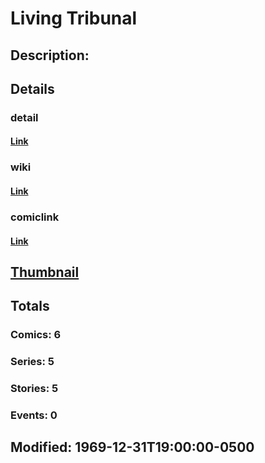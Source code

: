 # Living Tribunal
## Description: 
## Details
### detail
#### [Link](http://marvel.com/characters/2868/living_tribunal?utm_campaign=apiRef&utm_source=225578a89fc76f3d20fbffda5d17a88d)
### wiki
#### [Link](http://marvel.com/universe/Living_Tribunal?utm_campaign=apiRef&utm_source=225578a89fc76f3d20fbffda5d17a88d)
### comiclink
#### [Link](http://marvel.com/comics/characters/1011059/living_tribunal?utm_campaign=apiRef&utm_source=225578a89fc76f3d20fbffda5d17a88d)
## [Thumbnail](http://i.annihil.us/u/prod/marvel/i/mg/2/a0/4c0031062f91f.jpg)
## Totals
### Comics: 6
### Series: 5
### Stories: 5
### Events: 0
## Modified: 1969-12-31T19:00:00-0500